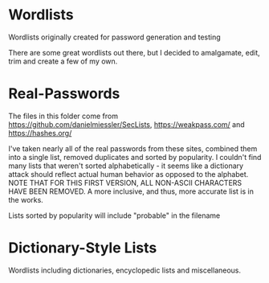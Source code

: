 # Wordlists
Wordlists originally created for password generation and testing

There are some great wordlists out there, but I decided to amalgamate, edit, trim and create a few of my own.


# Real-Passwords
The files in this folder come from https://github.com/danielmiessler/SecLists, https://weakpass.com/ and https://hashes.org/

I've taken nearly all of the real passwords from these sites, combined them into a single list, removed duplicates and sorted by popularity. I couldn't find many lists that weren't sorted alphabetically - it seems like a dictionary attack should reflect actual human behavior as opposed to the alphabet.  NOTE THAT FOR THIS FIRST VERSION, ALL NON-ASCII CHARACTERS HAVE BEEN REMOVED. A more inclusive, and thus, more accurate list is in the works.

Lists sorted by popularity will include "probable" in the filename


# Dictionary-Style Lists

Wordlists including dictionaries, encyclopedic lists and miscellaneous.
